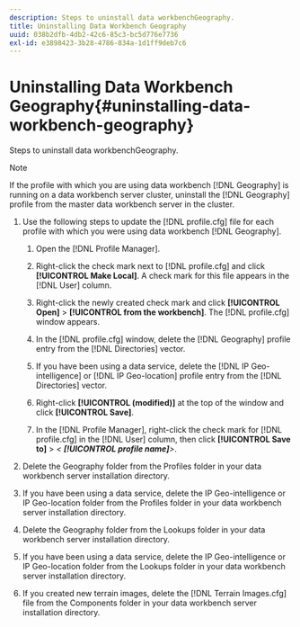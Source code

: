 ```yaml
---
description: Steps to uninstall data workbenchGeography.
title: Uninstalling Data Workbench Geography
uuid: 038b2dfb-4db2-42c6-85c3-bc5d776e7736
exl-id: e3898423-3b28-4786-834a-1d1ff9deb7c6
---
```

# Uninstalling Data Workbench Geography{#uninstalling-data-workbench-geography}

Steps to uninstall data workbenchGeography.

>[!NOTE]
>
>If the profile with which you are using data workbench [!DNL Geography] is running on a data workbench server cluster, uninstall the [!DNL Geography] profile from the master data workbench server in the cluster.

1. Use the following steps to update the [!DNL profile.cfg] file for each profile with which you were using data workbench [!DNL Geography].

    1. Open the [!DNL Profile Manager]. 
    1. Right-click the check mark next to [!DNL profile.cfg] and click **[!UICONTROL Make Local]**. A check mark for this file appears in the [!DNL User] column. 
    
    1. Right-click the newly created check mark and click **[!UICONTROL Open]** > **[!UICONTROL from the workbench]**. The [!DNL profile.cfg] window appears. 
    
    1. In the [!DNL profile.cfg] window, delete the [!DNL Geography] profile entry from the [!DNL Directories] vector. 
    
    1. If you have been using a data service, delete the [!DNL IP Geo-intelligence] or [!DNL IP Geo-location] profile entry from the [!DNL Directories] vector. 
    
    1. Right-click **[!UICONTROL (modified)]** at the top of the window and click **[!UICONTROL Save]**. 
    
    1. In the [!DNL Profile Manager], right-click the check mark for [!DNL profile.cfg] in the [!DNL User] column, then click **[!UICONTROL Save to]** > *< **[!UICONTROL profile name]**>*.

1. Delete the Geography folder from the Profiles folder in your data workbench server installation directory.
1. If you have been using a data service, delete the IP Geo-intelligence or IP Geo-location folder from the Profiles folder in your data workbench server installation directory.
1. Delete the Geography folder from the Lookups folder in your data workbench server installation directory.
1. If you have been using a data service, delete the IP Geo-intelligence or IP Geo-location folder from the Lookups folder in your data workbench server installation directory.
1. If you created new terrain images, delete the [!DNL Terrain Images.cfg] file from the Components folder in your data workbench server installation directory.
